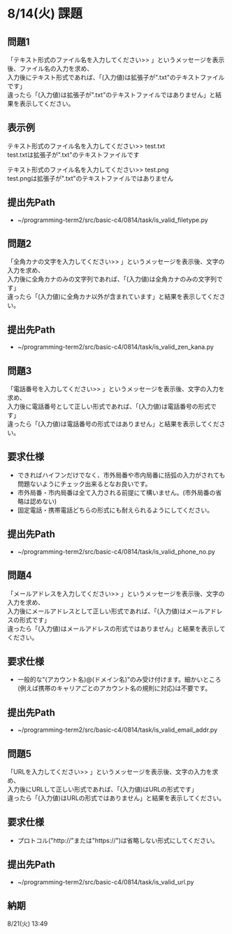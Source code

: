 # 8/14(火) 課題

## 問題1

「テキスト形式のファイル名を入力してください>>  」というメッセージを表示後、ファイル名の入力を求め、  
入力後にテキスト形式であれば、「(入力値)は拡張子が".txt"のテキストファイルです」  
違ったら「(入力値)は拡張子が".txt"のテキストファイルではありません」と結果を表示してください。

## 表示例

テキスト形式のファイル名を入力してください>> test.txt  
test.txtは拡張子が".txt"のテキストファイルです

テキスト形式のファイル名を入力してください>> test.png  
test.pngは拡張子が".txt"のテキストファイルではありません

## 提出先Path

* ~/programming-term2/src/basic-c4/0814/task/is_valid_filetype.py

## 問題2

「全角カナの文字を入力してください>>  」というメッセージを表示後、文字の入力を求め、  
入力後に全角カナのみの文字列であれば、「(入力値)は全角カナのみの文字列です」  
違ったら「(入力値)に全角カナ以外が含まれています」と結果を表示してください。

## 提出先Path

* ~/programming-term2/src/basic-c4/0814/task/is_valid_zen_kana.py

## 問題3

「電話番号を入力してください>>  」というメッセージを表示後、文字の入力を求め、  
入力後に電話番号として正しい形式であれば、「(入力値)は電話番号の形式です」  
違ったら「(入力値)は電話番号の形式ではありません」と結果を表示してください。

## 要求仕様

* できればハイフンだけでなく、市外局番や市内局番に括弧の入力がされても問題ないようにチェック出来るとなお良いです。
* 市外局番・市内局番は全て入力される前提にて構いません。(市外局番の省略は認めない)
* 固定電話・携帯電話どちらの形式にも耐えられるようにしてください。

## 提出先Path

* ~/programming-term2/src/basic-c4/0814/task/is_valid_phone_no.py

## 問題4

「メールアドレスを入力してください>>  」というメッセージを表示後、文字の入力を求め、  
入力後にメールアドレスとして正しい形式であれば、「(入力値)はメールアドレスの形式です」  
違ったら「(入力値)はメールアドレスの形式ではありません」と結果を表示してください。

## 要求仕様

* 一般的な"(アカウント名)@(ドメイン名)"のみ受け付けます。細かいところ(例えば携帯のキャリアごとのアカウント名の規則に対応)は不要です。

## 提出先Path

* ~/programming-term2/src/basic-c4/0814/task/is_valid_email_addr.py

## 問題5

「URLを入力してください>>  」というメッセージを表示後、文字の入力を求め、  
入力後にURLして正しい形式であれば、「(入力値)はURLの形式です」  
違ったら「(入力値)はURLの形式ではありません」と結果を表示してください。

## 要求仕様

* プロトコル\("http://"または"https://")は省略しない形式にしてください。

## 提出先Path

* ~/programming-term2/src/basic-c4/0814/task/is_valid_url.py

## 納期

8/21(火) 13:49
